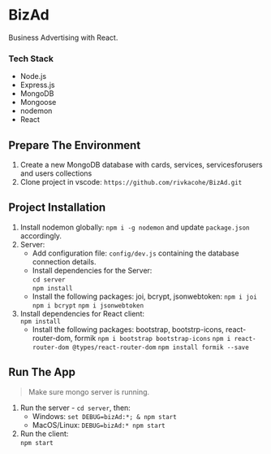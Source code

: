 # BizAd

Business Advertising with React.

### Tech Stack
* Node.js
* Express.js
* MongoDB
* Mongoose
* nodemon
* React


## Prepare The Environment
1. Create a new MongoDB database with cards, services, servicesforusers and users collections
2. Clone project in vscode: `https://github.com/rivkacohe/BizAd.git`

## Project Installation
1. Install nodemon globally: `npm i -g nodemon` and update `package.json` accordingly.
2. Server:
    * Add configuration file: `config/dev.js` containing the database connection details.
    * Install dependencies for the Server:  
    `cd server`  
    `npm install`
    * Install the following packages: joi, bcrypt, jsonwebtoken:
    `npm i joi`
    `npm i bcrypt`
    `npm i jsonwebtoken`
3. Install dependencies for React client:  
    `npm install`
    * Install the following packages: bootstrap, bootstrp-icons, react-router-dom, formik 
    `npm i bootstrap bootstrap-icons`
    `npm i react-router-dom @types/react-router-dom`
    `npm install formik --save`

## Run The App
> Make sure mongo server is running.

1. Run the server - `cd server`, then:
    * Windows: `set DEBUG=bizAd:*; & npm start`
    * MacOS/Linux: `DEBUG=bizAd:* npm start`
2. Run the client:  
`npm start`

